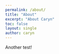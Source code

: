 ```yaml
---
permalink: /about/
title: "About"
excerpt: "About Caryn"
toc: false
layout: single
author: caryn
---
```


Another test!